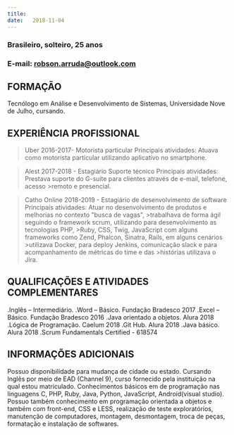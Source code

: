 ```yaml
---
title:
date:   2018-11-04
---
```

### Brasileiro, solteiro, 25 anos
### E-mail: robson.arruda@outlook.com

## FORMAÇÃO

Tecnólogo em Análise e Desenvolvimento de Sistemas, Universidade Nove de Julho, cursando.

## EXPERIÊNCIA PROFISSIONAL

>Uber
>2016-2017- Motorista particular
>Principais atividades: Atuava como motorista particular utilizando aplicativo no smartphone.

>Alest
>2017-2018 - Estagiário Suporte técnico
>Principais atividades: Prestava suporte do G-suíte para clientes através de e-mail, telefone, acesso >remoto e presencial.

>Catho Online
>2018-2019 - Estagiário de desenvolvimento de software
>Principais atividades: Atuar no desenvolvimento de produtos e melhorias no contexto "busca de vagas", >trabalhava de forma ágil seguindo o framework scrum, utilizando para desenvolvimento as tecnologias PHP, >Ruby, CSS, Twig, JavaScript com alguns frameworks como Zend, Phalcon, Sinatra, Rails, em alguns cenários >utilizava Docker, para deploy Jenkins, comunicação slack e para acompanhamento de métricas do time e das >histórias utilizava o Jira.

## QUALIFICAÇÕES E ATIVIDADES COMPLEMENTARES

.Inglês – Intermediário.
.Word – Básico. Fundação Bradesco 2017
.Excel – Básico. Fundação Bradesco 2016
.Java orientado a objetos. Alura 2018
.Lógica de Programação. Caelum 2018
.Git Hub. Alura 2018
.Java básico. Alura 2018
.Scrum Fundamentals Certified - 618574

## INFORMAÇÕES ADICIONAIS

Possuo disponibilidade para mudança de cidade ou estado.
Cursando Inglês por meio de EAD (Channel 9), curso fornecido pela instituição na qual estou matriculado.
Conhecimentos básicos em de programação nas linguagens C, PHP, Ruby, Java, Python, JavaScript, Android(visual studio).
Possuo também conhecimento em programação orientada a objetos e também com front-end, CSS e LESS, realização de teste exploratórios, manutenção de computadores, montagem, desmontagem, troca de peças, formatação e instalação de softwares.
